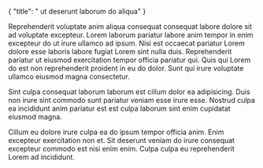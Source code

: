 {
  "title": " ut deserunt laborum do aliqua"
}

Reprehenderit voluptate anim aliqua consequat consequat labore dolore sit ad voluptate excepteur. Lorem laborum pariatur labore anim tempor in enim excepteur do ut irure ullamco ad ipsum. Nisi est occaecat pariatur Lorem dolore esse laboris labore fugiat Lorem sint nulla duis. Reprehenderit pariatur ut eiusmod exercitation tempor officia pariatur qui. Quis qui Lorem do est non reprehenderit proident in eu do dolor. Sunt qui irure voluptate ullamco eiusmod magna consectetur.

Sint culpa consequat laborum laborum est cillum dolor ea adipisicing. Duis non irure sint commodo sunt pariatur veniam esse irure esse. Nostrud culpa ea incididunt anim pariatur est est culpa laborum sint enim cupidatat eiusmod magna.

Cillum eu dolore irure culpa ea do ipsum tempor officia anim. Enim excepteur exercitation non et. Sit deserunt veniam do irure consequat excepteur commodo est nisi enim enim. Culpa culpa eu reprehenderit Lorem ad incididunt.